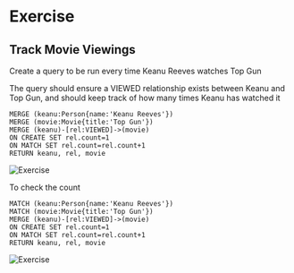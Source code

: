 # Exercise

## Track Movie Viewings

Create a query to be run every time Keanu Reeves watches Top Gun 

The query should ensure a VIEWED relationship exists between Keanu and Top Gun, and should keep track of how many times Keanu has watched it

```
MERGE (keanu:Person{name:'Keanu Reeves'})
MERGE (movie:Movie{title:'Top Gun'})
MERGE (keanu)-[rel:VIEWED]->(movie)
ON CREATE SET rel.count=1
ON MATCH SET rel.count=rel.count+1
RETURN keanu, rel, movie
```

![Exercise](/img/Exercise13.png)

To check the count

```
MATCH (keanu:Person{name:'Keanu Reeves'})
MATCH (movie:Movie{title:'Top Gun'})
MERGE (keanu)-[rel:VIEWED]->(movie)
ON CREATE SET rel.count=1
ON MATCH SET rel.count=rel.count+1
RETURN keanu, rel, movie
```
![Exercise](/img/Exercise14.png)